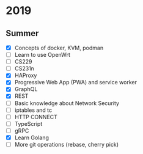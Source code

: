 # 2019

## Summer

* [x] Concepts of docker, KVM, podman
* [ ] Learn to use OpenWrt
* [ ] CS229
* [ ] CS231n
* [x] HAProxy
* [x] Progressive Web App (PWA) and service worker
* [x] GraphQL
* [x] REST
* [ ] Basic knowledge about Network Security
* [ ] iptables and tc
* [ ] HTTP CONNECT
* [ ] TypeScript
* [ ] gRPC
* [x] Learn Golang
* [ ] More git operations (rebase, cherry pick)
